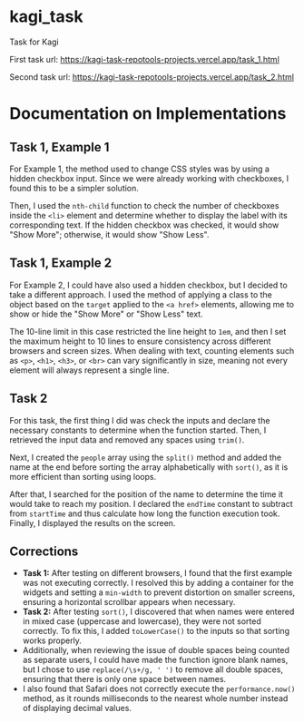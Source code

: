 # kagi_task
Task for Kagi 

First task url:
https://kagi-task-repotools-projects.vercel.app/task_1.html

Second task url:
https://kagi-task-repotools-projects.vercel.app/task_2.html


<h1>Documentation on Implementations</h1>

<h2>Task 1, Example 1</h2>
<p>For Example 1, the method used to change CSS styles was by using a hidden checkbox input. Since we were already working with checkboxes, I found this to be a simpler solution.</p>
    <p>Then, I used the <code>nth-child</code> function to check the number of checkboxes inside the <code>&lt;li&gt;</code> element and determine whether to display the label with its corresponding text. If the hidden checkbox was checked, it would show "Show More"; otherwise, it would show "Show Less".</p>

<h2>Task 1, Example 2</h2>
<p>For Example 2, I could have also used a hidden checkbox, but I decided to take a different approach. I used the method of applying a class to the object based on the <code>target</code> applied to the <code>&lt;a href&gt;</code> elements, allowing me to show or hide the "Show More" or "Show Less" text.</p>
<p>The 10-line limit in this case restricted the line height to <code>1em</code>, and then I set the maximum height to 10 lines to ensure consistency across different browsers and screen sizes. When dealing with text, counting elements such as <code>&lt;p&gt;</code>, <code>&lt;h1&gt;</code>, <code>&lt;h3&gt;</code>, or <code>&lt;br&gt;</code> can vary significantly in size, meaning not every element will always represent a single line.</p>

<h2>Task 2</h2>
<p>For this task, the first thing I did was check the inputs and declare the necessary constants to determine when the function started. Then, I retrieved the input data and removed any spaces using <code>trim()</code>.</p>
<p>Next, I created the <code>people</code> array using the <code>split()</code> method and added the name at the end before sorting the array alphabetically with <code>sort()</code>, as it is more efficient than sorting using loops.</p>
<p>After that, I searched for the position of the name to determine the time it would take to reach my position. I declared the <code>endTime</code> constant to subtract from <code>startTime</code> and thus calculate how long the function execution took. Finally, I displayed the results on the screen.</p>

<h2>Corrections</h2>
<ul>
<li><strong>Task 1:</strong> After testing on different browsers, I found that the first example was not executing correctly. I resolved this by adding a container for the widgets and setting a <code>min-width</code> to prevent distortion on smaller screens, ensuring a horizontal scrollbar appears when necessary.</li>
<li><strong>Task 2:</strong> After testing <code>sort()</code>, I discovered that when names were entered in mixed case (uppercase and lowercase), they were not sorted correctly. To fix this, I added <code>toLowerCase()</code> to the inputs so that sorting works properly.</li>
<li>Additionally, when reviewing the issue of double spaces being counted as separate users, I could have made the function ignore blank names, but I chose to use <code>replace(/\s+/g, ' ')</code> to remove all double spaces, ensuring that there is only one space between names.</li>
<li>I also found that Safari does not correctly execute the <code>performance.now()</code> method, as it rounds milliseconds to the nearest whole number instead of displaying decimal values.</li>
</ul>
